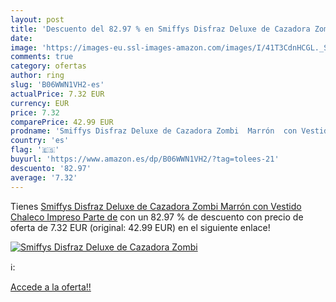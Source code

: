 ```yaml
---
layout: post
title: 'Descuento del 82.97 % en Smiffys Disfraz Deluxe de Cazadora Zombi'
date: 
image: 'https://images-eu.ssl-images-amazon.com/images/I/41T3CdnHCGL._SL200_.jpg'
comments: true
category: ofertas
author: ring
slug: 'B06WWN1VH2-es'
actualPrice: 7.32 EUR
currency: EUR
price: 7.32
comparePrice: 42.99 EUR
prodname: 'Smiffys Disfraz Deluxe de Cazadora Zombi  Marrón  con Vestido  Chaleco Impreso  Parte de'
country: 'es'
flag: '🇪🇸'
buyurl: 'https://www.amazon.es/dp/B06WWN1VH2/?tag=tolees-21'
descuento: '82.97'
average: '7.32'
---
```


Tienes [Smiffys Disfraz Deluxe de Cazadora Zombi  Marrón  con Vestido  Chaleco Impreso  Parte de](https://www.amazon.es/dp/B06WWN1VH2/?tag=tolees-21) con un 82.97 % de descuento con precio de oferta de 7.32 EUR (original: 42.99 EUR) en el siguiente enlace!

[![Smiffys Disfraz Deluxe de Cazadora Zombi](https://images-eu.ssl-images-amazon.com/images/I/41T3CdnHCGL._SL200_.jpg)](https://www.amazon.es/dp/B06WWN1VH2/?tag=tolees-21)

ℹ️:


[Accede a la oferta!!](https://www.amazon.es/dp/B06WWN1VH2/?tag=tolees-21)
